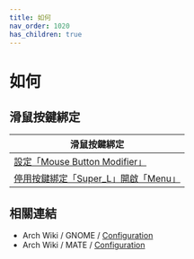 ```yaml
---
title: 如何
nav_order: 1020
has_children: true
---
```



# 如何


## 滑鼠按鍵綁定

| 滑鼠按鍵綁定 |
| ------- |
| [設定「Mouse Button Modifier」](https://samwhelp.github.io/note-about-linuxmint-mate/read/howto/config-mouse-button-modifier.html) |
| [停用按鍵綁定「Super_L」開啟「Menu」](https://samwhelp.github.io/note-about-linuxmint-mate/read/howto/disable-keybind-open-menu.html) |




## 相關連結

* Arch Wiki / GNOME / [Configuration](https://wiki.archlinux.org/title/GNOME#Configuration)
* Arch Wiki / MATE / [Configuration](https://wiki.archlinux.org/title/MATE#Configuration)
